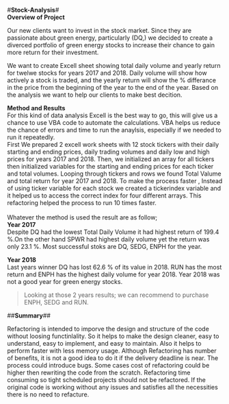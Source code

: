 #**Stock-Analysis**#<br>
**Overview of Project**<br>


Our new  clients want to invest in the stock market. Since they are passionate about green energy, particularly (DQ,) we decided to create a diverced portfolio of green energy stocks to increase their chance to gain more return for their investment.<br>

We want to create Excell sheet showing total daily volume and yearly return for twelwe stocks for years 2017 and 2018. Daily volume will show how actively a stock is traded, and the yearly return will show the % differance in the price from the beginning of the year to the end of the year. Based on the analysis we want to help our clients to make best decition.<br>

**Method and Results**<br>
For this kind of data analysis Excell is the best way to go, this will give us a chance to use VBA code to automate the calculations. VBA helps us reduce the chance of errors and time to run the anaylsis, especially if we needed to run it repeatedly.<br>
First We prepared 2 excell work sheets with 12 stock tickers with their daily starting and ending prices, daily trading volumes and daily low and high prices for years 2017 and 2018.
Then, we initialized an array for all tickers then initialized variables for the starting and ending prices for each ticker and total volumes. Looping through tickers and rows we found Total Valume and total return for year 2017 and 2018. To make the process faster , Instead of using ticker variable for each stock we created a tickerindex variable and it helped us to access the correct index for four different arrays. This refactoring helped the process to run 10 times faster.<br>   
Whatever the method is used the result are as follow;<br> 
**Year 2017**<br>
Despite DQ had the lowest Total Daily Volume it had  highest return of 199.4 %.On the other hand SPWR had highest daily volume yet the return was only 23.1 %. Most successful stoks are DQ, SEDG, ENPH for the year.<br>

**Year 2018**<br>
Last years winner DQ has lost 62.6 % of its value in 2018. RUN has the most return and ENPH has the highest daily volume for year 2018.  Year 2018 was not a good year for green energy stocks.<br>

>Looking at those 2 years results; we can recommend to purchase ENPH, SEDG and RUN.

##**Summary**## <br>

Refactoring is intended to imporve the design and structure of the code without loosing functinlality. So it helps to make the design cleaner, easy to understand, easy to implement, and easy to maintain. Also it helps to perform faster with less memory usage. Although Refactoring has number of benefits, it is not a good idea to do it if the delivery deadline is near. The process could introduce bugs. Some cases cost of refactoring could be higher then rewriting the code from the scratch. Refactoring time consuming so tight scheduled projects should not be refactored.
If the original code is working without any issues and satisfies all the necessities there is no need to refacture. 
